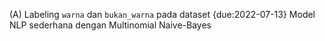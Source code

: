 (A) Labeling `warna` dan `bukan_warna` pada dataset {due:2022-07-13}
Model NLP sederhana dengan Multinomial Naive-Bayes
